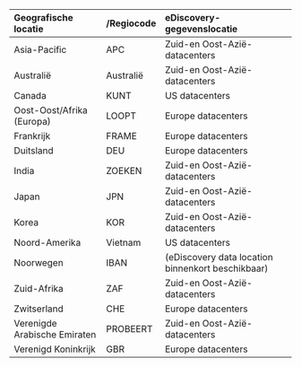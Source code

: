 
|  Geografische locatie               |  /Regiocode  |  eDiscovery-gegevenslocatie        |
|:----------------------------|:-------|:---------------------------------|
|Asia-Pacific                 |APC     |Zuid-en Oost-Azië-datacenters|
|Australië                    |Australië     |Zuid-en Oost-Azië-datacenters|
|Canada                       |KUNT     |US datacenters                    |
|Oost-Oost/Afrika (Europa)|LOOPT     |Europe datacenters                |
|Frankrijk                       |FRAME     |Europe datacenters                |
|Duitsland                      |DEU     |Europe datacenters                |
|India                        |ZOEKEN     |Zuid-en Oost-Azië-datacenters|
|Japan                         |JPN     |Zuid-en Oost-Azië-datacenters|
|Korea                        |KOR     |Zuid-en Oost-Azië-datacenters|
|Noord-Amerika                |Vietnam     |US datacenters                    |
|Noorwegen                       |IBAN     |(eDiscovery data location binnenkort beschikbaar)|
|Zuid-Afrika                 |ZAF     |Zuid-en Oost-Azië-datacenters|
|Zwitserland                  |CHE     |Europe datacenters                |
|Verenigde Arabische Emiraten         |PROBEERT     |Zuid-en Oost-Azië-datacenters|
|Verenigd Koninkrijk               |GBR     |Europe datacenters                |
